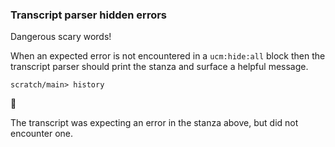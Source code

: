 
### Transcript parser hidden errors

Dangerous scary words!

When an expected error is not encountered in a `ucm:hide:all` block
then the transcript parser should print the stanza
and surface a helpful message.

```ucm
scratch/main> history
```


🛑

The transcript was expecting an error in the stanza above, but did not encounter one.
